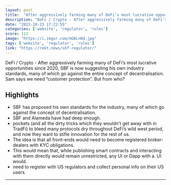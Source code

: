 ```yaml
---
layout: post
title:  "After aggressively farming many of DeFi’s most lucrative opportunities since 2020, SBF is now pushing his own industry standards, many of which go against the entire concept of decentralisation."
description: "DeFi / Crypto - After aggressively farming many of DeFi’s most lucrative opportunities since 2020, SBF is now suggesting his own industry standards, many of which go against the entire concept of decentralisation. Sam says we need “customer protection”. But from who?"
date: "2022-10-23 17:22:55"
categories: ['website', 'regulator', 'rules']
score: 112
image: "https://i.imgur.com/mGBLnN4.jpg"
tags: ['website', 'regulator', 'rules']
link: "https://rekt.news/sbf-regulator/"
---
```


DeFi / Crypto - After aggressively farming many of DeFi’s most lucrative opportunities since 2020, SBF is now suggesting his own industry standards, many of which go against the entire concept of decentralisation. Sam says we need “customer protection”. But from who?

## Highlights

- SBF has proposed his own standards for the industry, many of which go against the concept of decentralisation.
- SBF and Alameda have had deep enough.
- pockets (and all the dirty tricks which they wouldn’t get away with in TradFi) to bleed many protocols dry throughout DeFi’s wild west period, and now they want to stifle innovation for the rest of us.
- The idea is that all front-ends would need to become registered broker-dealers with KYC obligations.
- This would mean that, while publishing smart contracts and interacting with them directly would remain unrestricted, any UI or Dapp with a. UI would.
- need to register with US regulators and collect personal info on their US users.

---
